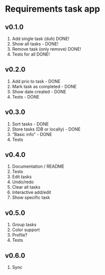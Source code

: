 # Requirements task app

## v0.1.0
1. Add single task (duh) DONE!
2. Show all tasks - DONE!
3. Remove task (only remove) DONE!
4. Tests for all DONE!


## v0.2.0
1. Add prio to task - DONE
2. Mark task as completed - DONE
3. Show date created - DONE
4. Tests - DONE


## v0.3.0
1. Sort tasks - DONE
2. Store tasks (DB or locally) - DONE
3. "Basic info" - DONE
4. Tests


## v0.4.0
1. Documentation / README
2. Tests
3. Edit tasks
4. Undo/redo
5. Clear all tasks
6. Interactive add/edit
7. Show specific task

## v0.5.0
1. Group tasks
2. Color support
3. Profile?
4. Tests

## v0.6.0
1. Sync
